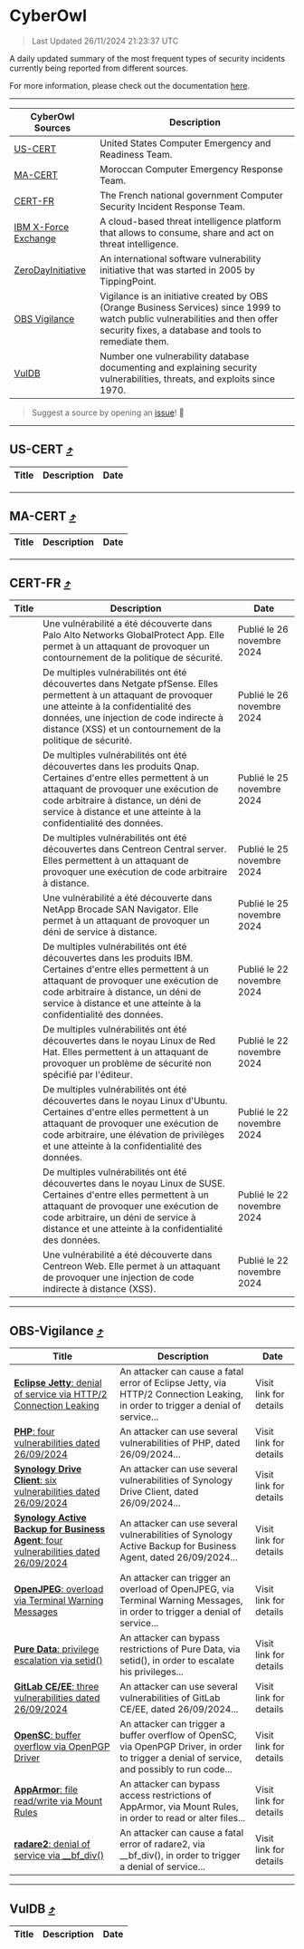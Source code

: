 
 <div id='top'></div>

# CyberOwl

 > Last Updated 26/11/2024 21:23:37 UTC
 
 A daily updated summary of the most frequent types of security incidents currently being reported from different sources.
 
 For more information, please check out the documentation [here](./docs/README.md).
 
 ---
 |CyberOwl Sources|Description|
 |---|---|
 |[US-CERT](#us-cert-arrow_heading_up)|United States Computer Emergency and Readiness Team.|
 |[MA-CERT](#ma-cert-arrow_heading_up)|Moroccan Computer Emergency Response Team.|
 |[CERT-FR](#cert-fr-arrow_heading_up)|The French national government Computer Security Incident Response Team.|
 |[IBM X-Force Exchange](#ibmcloud-arrow_heading_up)|A cloud-based threat intelligence platform that allows to consume, share and act on threat intelligence.|
 |[ZeroDayInitiative](#zerodayinitiative-arrow_heading_up)|An international software vulnerability initiative that was started in 2005 by TippingPoint.|
 |[OBS Vigilance](#obs-vigilance-arrow_heading_up)|Vigilance is an initiative created by OBS (Orange Business Services) since 1999 to watch public vulnerabilities and then offer security fixes, a database and tools to remediate them.|
 |[VulDB](#vuldb-arrow_heading_up)|Number one vulnerability database documenting and explaining security vulnerabilities, threats, and exploits since 1970.|
 
 > Suggest a source by opening an [issue](https://github.com/karimhabush/cyberowl/issues)! :raised_hands:
 ---

## US-CERT [:arrow_heading_up:](#cyberowl)

 |Title|Description|Date|
 |---|---|---|
 
 ---

## MA-CERT [:arrow_heading_up:](#cyberowl)

 |Title|Description|Date|
 |---|---|---|
 
 ---

## CERT-FR [:arrow_heading_up:](#cyberowl)

 |Title|Description|Date|
 |---|---|---|
 |[](https://www.cert.ssi.gouv.fr/avis/CERTFR-2024-AVI-1020/)|Une vulnérabilité a été découverte dans Palo Alto Networks GlobalProtect App. Elle permet à un attaquant de provoquer un contournement de la politique de sécurité.|Publié le 26 novembre 2024|
 |[](https://www.cert.ssi.gouv.fr/avis/CERTFR-2024-AVI-1019/)|De multiples vulnérabilités ont été découvertes dans Netgate pfSense. Elles permettent à un attaquant de provoquer une atteinte à la confidentialité des données, une injection de code indirecte à distance (XSS) et un contournement de la politique de sécurité.|Publié le 26 novembre 2024|
 |[](https://www.cert.ssi.gouv.fr/avis/CERTFR-2024-AVI-1018/)|De multiples vulnérabilités ont été découvertes dans les produits Qnap. Certaines d'entre elles permettent à un attaquant de provoquer une exécution de code arbitraire à distance, un déni de service à distance et une atteinte à la confidentialité des données.|Publié le 25 novembre 2024|
 |[](https://www.cert.ssi.gouv.fr/avis/CERTFR-2024-AVI-1017/)|De multiples vulnérabilités ont été découvertes dans Centreon Central server. Elles permettent à un attaquant de provoquer une exécution de code arbitraire à distance.|Publié le 25 novembre 2024|
 |[](https://www.cert.ssi.gouv.fr/avis/CERTFR-2024-AVI-1016/)|Une vulnérabilité a été découverte dans NetApp Brocade SAN Navigator. Elle permet à un attaquant de provoquer un déni de service à distance.|Publié le 25 novembre 2024|
 |[](https://www.cert.ssi.gouv.fr/avis/CERTFR-2024-AVI-1015/)|De multiples vulnérabilités ont été découvertes dans les produits IBM. Certaines d'entre elles permettent à un attaquant de provoquer une exécution de code arbitraire à distance, un déni de service à distance et une atteinte à la confidentialité des données.|Publié le 22 novembre 2024|
 |[](https://www.cert.ssi.gouv.fr/avis/CERTFR-2024-AVI-1014/)|De multiples vulnérabilités ont été découvertes dans le noyau Linux de Red Hat. Elles permettent à un attaquant de provoquer un problème de sécurité non spécifié par l'éditeur.|Publié le 22 novembre 2024|
 |[](https://www.cert.ssi.gouv.fr/avis/CERTFR-2024-AVI-1013/)|De multiples vulnérabilités ont été découvertes dans le noyau Linux d'Ubuntu. Certaines d'entre elles permettent à un attaquant de provoquer une exécution de code arbitraire, une élévation de privilèges et une atteinte à la confidentialité des données.|Publié le 22 novembre 2024|
 |[](https://www.cert.ssi.gouv.fr/avis/CERTFR-2024-AVI-1012/)|De multiples vulnérabilités ont été découvertes dans le noyau Linux de SUSE. Certaines d'entre elles permettent à un attaquant de provoquer une exécution de code arbitraire, un déni de service à distance et une atteinte à la confidentialité des données.|Publié le 22 novembre 2024|
 |[](https://www.cert.ssi.gouv.fr/avis/CERTFR-2024-AVI-1011/)|Une vulnérabilité a été découverte dans Centreon Web. Elle permet à un attaquant de provoquer une injection de code indirecte à distance (XSS).|Publié le 22 novembre 2024|
 
 ---

## OBS-Vigilance [:arrow_heading_up:](#cyberowl)

 |Title|Description|Date|
 |---|---|---|
 |[<a href="https://vigilance.fr/vulnerability/Eclipse-Jetty-denial-of-service-via-HTTP-2-Connection-Leaking-43640" class="noirorange"><b>Eclipse Jetty</b>: denial of service via HTTP/2 Connection Leaking</a>](https://vigilance.fr/vulnerability/Eclipse-Jetty-denial-of-service-via-HTTP-2-Connection-Leaking-43640)|An attacker can cause a fatal error of Eclipse Jetty, via HTTP/2 Connection Leaking, in order to trigger a denial of service...|Visit link for details|
 |[<a href="https://vigilance.fr/vulnerability/PHP-four-vulnerabilities-dated-26-09-2024-45240" class="noirorange"><b>PHP</b>: four vulnerabilities dated 26/09/2024</a>](https://vigilance.fr/vulnerability/PHP-four-vulnerabilities-dated-26-09-2024-45240)|An attacker can use several vulnerabilities of PHP, dated 26/09/2024...|Visit link for details|
 |[<a href="https://vigilance.fr/vulnerability/Synology-Drive-Client-six-vulnerabilities-dated-26-09-2024-45239" class="noirorange"><b>Synology Drive Client</b>: six vulnerabilities dated 26/09/2024</a>](https://vigilance.fr/vulnerability/Synology-Drive-Client-six-vulnerabilities-dated-26-09-2024-45239)|An attacker can use several vulnerabilities of Synology Drive Client, dated 26/09/2024...|Visit link for details|
 |[<a href="https://vigilance.fr/vulnerability/Synology-Active-Backup-for-Business-Agent-four-vulnerabilities-dated-26-09-2024-45238" class="noirorange"><b>Synology Active Backup for Business Agent</b>: four vulnerabilities dated 26/09/2024</a>](https://vigilance.fr/vulnerability/Synology-Active-Backup-for-Business-Agent-four-vulnerabilities-dated-26-09-2024-45238)|An attacker can use several vulnerabilities of Synology Active Backup for Business Agent, dated 26/09/2024...|Visit link for details|
 |[<a href="https://vigilance.fr/vulnerability/OpenJPEG-overload-via-Terminal-Warning-Messages-45237" class="noirorange"><b>OpenJPEG</b>: overload via Terminal Warning Messages</a>](https://vigilance.fr/vulnerability/OpenJPEG-overload-via-Terminal-Warning-Messages-45237)|An attacker can trigger an overload of OpenJPEG, via Terminal Warning Messages, in order to trigger a denial of service...|Visit link for details|
 |[<a href="https://vigilance.fr/vulnerability/Pure-Data-privilege-escalation-via-setid-45234" class="noirorange"><b>Pure Data</b>: privilege escalation via setid()</a>](https://vigilance.fr/vulnerability/Pure-Data-privilege-escalation-via-setid-45234)|An attacker can bypass restrictions of Pure Data, via setid(), in order to escalate his privileges...|Visit link for details|
 |[<a href="https://vigilance.fr/vulnerability/GitLab-CE-EE-three-vulnerabilities-dated-26-09-2024-45233" class="noirorange"><b>GitLab CE/EE</b>: three vulnerabilities dated 26/09/2024</a>](https://vigilance.fr/vulnerability/GitLab-CE-EE-three-vulnerabilities-dated-26-09-2024-45233)|An attacker can use several vulnerabilities of GitLab CE/EE, dated 26/09/2024...|Visit link for details|
 |[<a href="https://vigilance.fr/vulnerability/OpenSC-buffer-overflow-via-OpenPGP-Driver-45232" class="noirorange"><b>OpenSC</b>: buffer overflow via OpenPGP Driver</a>](https://vigilance.fr/vulnerability/OpenSC-buffer-overflow-via-OpenPGP-Driver-45232)|An attacker can trigger a buffer overflow of OpenSC, via OpenPGP Driver, in order to trigger a denial of service, and possibly to run code...|Visit link for details|
 |[<a href="https://vigilance.fr/vulnerability/AppArmor-file-read-write-via-Mount-Rules-45230" class="noirorange"><b>AppArmor</b>: file read/write via Mount Rules</a>](https://vigilance.fr/vulnerability/AppArmor-file-read-write-via-Mount-Rules-45230)|An attacker can bypass access restrictions of AppArmor, via Mount Rules, in order to read or alter files...|Visit link for details|
 |[<a href="https://vigilance.fr/vulnerability/radare2-denial-of-service-via-bf-div-45570" class="noirorange"><b>radare2</b>: denial of service via __bf_div()</a>](https://vigilance.fr/vulnerability/radare2-denial-of-service-via-bf-div-45570)|An attacker can cause a fatal error of radare2, via __bf_div(), in order to trigger a denial of service...|Visit link for details|
 
 ---

## VulDB [:arrow_heading_up:](#cyberowl)

 |Title|Description|Date|
 |---|---|---|
 